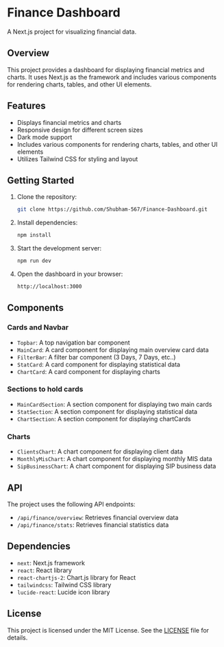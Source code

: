 # Finance Dashboard

A Next.js project for visualizing financial data.

## Overview

This project provides a dashboard for displaying financial metrics and charts. It uses Next.js as the framework and includes various components for rendering charts, tables, and other UI elements.

## Features

- Displays financial metrics and charts
- Responsive design for different screen sizes
- Dark mode support
- Includes various components for rendering charts, tables, and other UI elements
- Utilizes Tailwind CSS for styling and layout

## Getting Started

1. Clone the repository:
   ```bash
   git clone https://github.com/Shubham-567/Finance-Dashboard.git
   ```
2. Install dependencies:
   ```bash
   npm install
   ```
3. Start the development server:
   ```bash
   npm run dev
   ```
4. Open the dashboard in your browser:
   ```bash
   http://localhost:3000
   ```

## Components

### Cards and Navbar

- `Topbar`: A top navigation bar component
- `MainCard`: A card component for displaying main overview card data
- `FilterBar`: A filter bar component (3 Days, 7 Days, etc..)
- `StatCard`: A card component for displaying statistical data
- `ChartCard`: A card component for displaying charts

### Sections to hold cards

- `MainCardSection`: A section component for displaying two main cards
- `StatSection`: A section component for displaying statistical data
- `ChartSection`: A section component for displaying chartCards

### Charts

- `ClientsChart`: A chart component for displaying client data
- `MonthlyMisChart`: A chart component for displaying monthly MIS data
- `SipBusinessChart`: A chart component for displaying SIP business data

## API

The project uses the following API endpoints:

- `/api/finance/overview`: Retrieves financial overview data
- `/api/finance/stats`: Retrieves financial statistics data

## Dependencies

- `next`: Next.js framework
- `react`: React library
- `react-chartjs-2`: Chart.js library for React
- `tailwindcss`: Tailwind CSS library
- `lucide-react`: Lucide icon library

## License

This project is licensed under the MIT License. See the [LICENSE](LICENSE) file for details.
